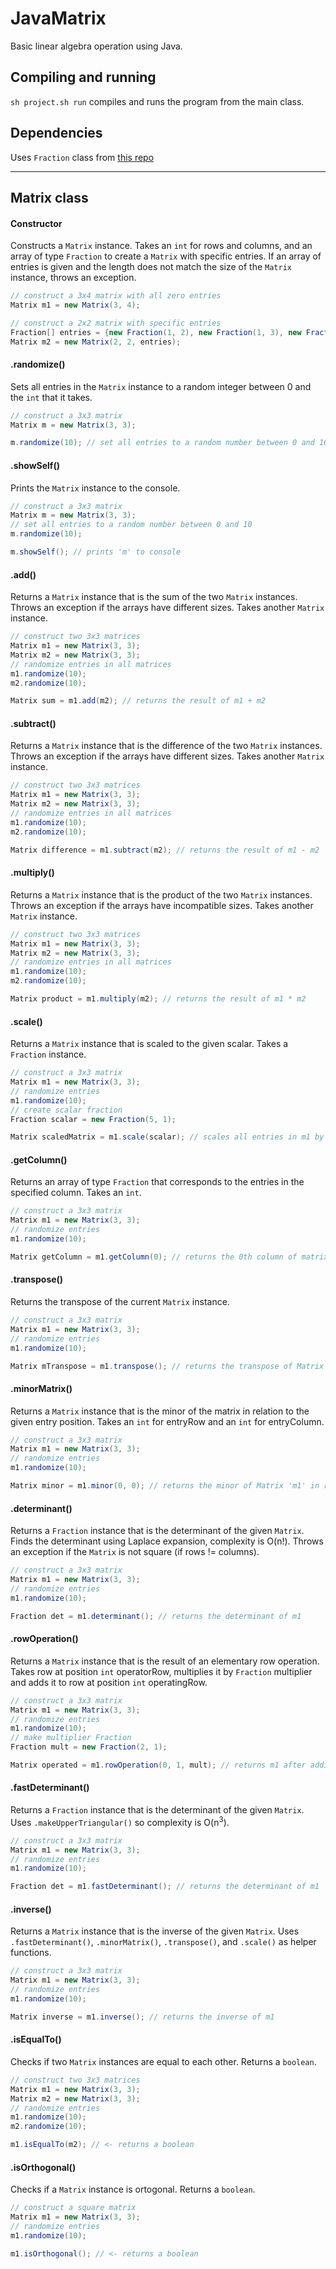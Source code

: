 # JavaMatrix

Basic linear algebra operation using Java. 
 
## Compiling and running

`sh project.sh run` compiles and runs the program from the main class.

## Dependencies

Uses `Fraction` class from [this repo](https://github.com/mazadegan/JavaFraction)

<hr>

## Matrix class

#### Constructor
Constructs a `Matrix` instance. Takes an `int` for rows and columns, and an array of type `Fraction` to create a `Matrix` with specific entries. If an array of entries is given and the length does not match the size of the `Matrix` instance, throws an exception.
```java
// construct a 3x4 matrix with all zero entries
Matrix m1 = new Matrix(3, 4);

// construct a 2x2 matrix with specific entries
Fraction[] entries = {new Fraction(1, 2), new Fraction(1, 3), new Fraction(1, 4), new Fraction(1, 5)};
Matrix m2 = new Matrix(2, 2, entries);
```

#### .randomize()
Sets all entries in the `Matrix` instance to a random integer between 0 and the `int` that it takes.
```java
// construct a 3x3 matrix
Matrix m = new Matrix(3, 3);

m.randomize(10); // set all entries to a random number between 0 and 10
```

#### .showSelf()
Prints the `Matrix` instance to the console. 
```java
// construct a 3x3 matrix
Matrix m = new Matrix(3, 3);
// set all entries to a random number between 0 and 10
m.randomize(10);

m.showSelf(); // prints 'm' to console
```

#### .add()
Returns a `Matrix` instance that is the sum of the two `Matrix` instances. Throws an exception if the arrays have different sizes. Takes another `Matrix` instance.
```java
// construct two 3x3 matrices
Matrix m1 = new Matrix(3, 3);
Matrix m2 = new Matrix(3, 3);
// randomize entries in all matrices
m1.randomize(10);
m2.randomize(10);

Matrix sum = m1.add(m2); // returns the result of m1 + m2
```

#### .subtract()
Returns a `Matrix` instance that is the difference of the two `Matrix` instances. Throws an exception if the arrays have different sizes. Takes another `Matrix` instance.
```java
// construct two 3x3 matrices
Matrix m1 = new Matrix(3, 3);
Matrix m2 = new Matrix(3, 3);
// randomize entries in all matrices
m1.randomize(10);
m2.randomize(10);

Matrix difference = m1.subtract(m2); // returns the result of m1 - m2
```

#### .multiply()
Returns a `Matrix` instance that is the product of the two `Matrix` instances. Throws an exception if the arrays have incompatible sizes. Takes another `Matrix` instance.
```java
// construct two 3x3 matrices
Matrix m1 = new Matrix(3, 3);
Matrix m2 = new Matrix(3, 3);
// randomize entries in all matrices
m1.randomize(10);
m2.randomize(10);

Matrix product = m1.multiply(m2); // returns the result of m1 * m2
```

#### .scale()
Returns a `Matrix` instance that is scaled to the given scalar. Takes a `Fraction` instance.
```java
// construct a 3x3 matrix
Matrix m1 = new Matrix(3, 3);
// randomize entries
m1.randomize(10);
// create scalar fraction
Fraction scalar = new Fraction(5, 1);

Matrix scaledMatrix = m1.scale(scalar); // scales all entries in m1 by 5
```

#### .getColumn()
Returns an array of type `Fraction` that corresponds to the entries in the specified column. Takes an `int`.
```java
// construct a 3x3 matrix
Matrix m1 = new Matrix(3, 3);
// randomize entries
m1.randomize(10);

Matrix getColumn = m1.getColumn(0); // returns the 0th column of matrix m1
```

#### .transpose()
Returns the transpose of the current `Matrix` instance.

```java
// construct a 3x3 matrix
Matrix m1 = new Matrix(3, 3);
// randomize entries
m1.randomize(10);

Matrix mTranspose = m1.transpose(); // returns the transpose of Matrix 'm1'
```

#### .minorMatrix()
Returns a `Matrix` instance that is the minor of the matrix in relation to the given entry position. Takes an `int` for entryRow and an `int` for entryColumn.

```java
// construct a 3x3 matrix
Matrix m1 = new Matrix(3, 3);
// randomize entries
m1.randomize(10);

Matrix minor = m1.minor(0, 0); // returns the minor of Matrix 'm1' in relation to the entry in the 1st column and 1st row
```

#### .determinant()
Returns a `Fraction` instance that is the determinant of the given `Matrix`. Finds the determinant using Laplace expansion, complexity is O(n!). Throws an exception if the `Matrix` is not square (if rows != columns).

```java
// construct a 3x3 matrix
Matrix m1 = new Matrix(3, 3);
// randomize entries
m1.randomize(10);

Fraction det = m1.determinant(); // returns the determinant of m1
```

#### .rowOperation()
Returns a `Matrix` instance that is the result of an elementary row operation. Takes row at position `int` operatorRow, multiplies it by `Fraction` multiplier and adds it to row at position `int` operatingRow.

```java
// construct a 3x3 matrix
Matrix m1 = new Matrix(3, 3);
// randomize entries
m1.randomize(10);
// make multiplier Fraction
Fraction mult = new Fraction(2, 1);

Matrix operated = m1.rowOperation(0, 1, mult); // returns m1 after adding 2*row1 to row2
```

#### .fastDeterminant()
Returns a `Fraction` instance that is the determinant of the given `Matrix`. Uses `.makeUpperTriangular()` so complexity is O(n<sup>3</sup>). 

```java
// construct a 3x3 matrix
Matrix m1 = new Matrix(3, 3);
// randomize entries
m1.randomize(10);

Fraction det = m1.fastDeterminant(); // returns the determinant of m1
```

#### .inverse()
Returns a `Matrix` instance that is the inverse of the given `Matrix`. Uses `.fastDeterminant()`, `.minorMatrix()`, `.transpose()`, and `.scale()` as helper functions.

```java
// construct a 3x3 matrix
Matrix m1 = new Matrix(3, 3);
// randomize entries
m1.randomize(10);

Matrix inverse = m1.inverse(); // returns the inverse of m1
```

#### .isEqualTo()
Checks if two `Matrix` instances are equal to each other. Returns a `boolean`.

```java
// construct two 3x3 matrices
Matrix m1 = new Matrix(3, 3);
Matrix m2 = new Matrix(3, 3);
// randomize entries
m1.randomize(10);
m2.randomize(10);

m1.isEqualTo(m2); // <- returns a boolean
```

#### .isOrthogonal()
Checks if a `Matrix` instance is ortogonal. Returns a `boolean`.

```java
// construct a square matrix
Matrix m1 = new Matrix(3, 3);
// randomize entries
m1.randomize(10);

m1.isOrthogonal(); // <- returns a boolean
```
